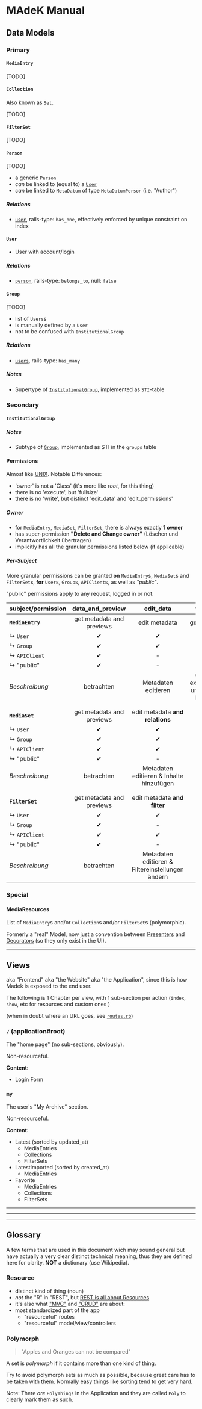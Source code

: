 # MAdeK Manual

## Data Models

### Primary

#### `MediaEntry`

[TODO]

#### `Collection`

Also known as `Set`.

[TODO]

#### `FilterSet`

[TODO]

#### `Person`

[TODO]

- a generic `Person`
- *can* be linked to (equal to) a [`User`](#user)
- *can* be linked to `MetaDatum` of type `MetaDatumPerson`  (i.e. "Author")

##### Relations

* [`user`](#user), rails-type: `has_one`, effectively enforced by unique constraint on index

#### `User`

- User with account/login

##### Relations

* [`person`](#person), rails-type: `belongs_to`, null: `false`


#### `Group`

[TODO]

- list of `Users`s
- is manually defined by a `User`
- not to be confused with `InstitutionalGroup`

##### Relations

* [`users`](#user), rails-type: `has_many`

##### Notes

* Supertype of [`InstitutionalGroup`](#institutionalgroup), implemented as `STI`-table


### Secondary

#### `InstitutionalGroup`

##### Notes

* Subtype of [`Group`](#group), implemented as STI in the `groups` table

#### Permissions

Almost like [UNIX](https://en.wikipedia.org/wiki/File_system_permissions#Classes).
Notable Differences:

- 'owner' is not a 'Class' (it's more like *root*, for this thing)
- there is no 'execute', but 'fullsize'
- there is no 'write', but distinct 'edit_data' and 'edit_permissions'


##### Owner

- for `MediaEntry`, `MediaSet`, `FilterSet`, there is always exactly 1 **owner**
- has super-permission **"Delete and Change owner"** (Löschen und Verantwortlichkeit übertragen)
- implicitly has all the granular permissions listed below (if applicable)

##### Per-Subject

More granular permissions can be granted
**on** `MediaEntry`s, `MediaSet`s and `FilterSet`s,
**for** `User`s, `Group`s, `APIClient`s, as well as *"public"*.

"public" permissions apply to any request, logged in or not.


| subject/permission | data_and_preview            | edit_data                                        | fullsize                                 | edit_permissions              |
| :----------------  | :-------------------------: | :-------------:                                  | :-------------:                          | :----------------:            |
| **`MediaEntry`**   | get metadata and previews   | edit metadata                                    | get full size                            | edit permissions              |
| ↳ `User`           | ✔                           | ✔                                                | ✔                                        | ✔                             |
| ↳ `Group`          | ✔                           | ✔                                                | ✔                                        | -                             |
| ↳ `APIClient`      | ✔                           | -                                                | ✔                                        | -                             |
| ↳ "public"         | ✔                           | -                                                | ✔                                        | -                             |
| *Beschreibung*     | betrachten                  | Metadaten editieren                              | Original exportieren und in PDF blättern | Zugriffsberechtigungen ändern |
|                    |                             |                                                  |                                          |                               |
|                    |                             |                                                  |                                          |                               |
| **`MediaSet`**     | get metadata and previews   | edit metadata **and relations**                  | -                                        | edit permissions              |
| ↳ `User`           | ✔                           | ✔                                                | -                                        | ✔                             |
| ↳ `Group`          | ✔                           | ✔                                                | -                                        | -                             |
| ↳ `APIClient`      | ✔                           | ✔                                                | -                                        | -                             |
| ↳ "public"         | ✔                           | -                                                | -                                        | -                             |
| *Beschreibung*     | betrachten                  | Metadaten editieren & Inhalte hinzufügen         | -                                        | Zugriffsberechtigungen ändern |
|                    |                             |                                                  |                                          |                               |
|                    |                             |                                                  |                                          |                               |
| **`FilterSet`**    | get metadata and previews   | edit metadata **and filter**                     | -                                        | edit permissions              |
| ↳ `User`           | ✔                           | ✔                                                | -                                        | ✔                             |
| ↳ `Group`          | ✔                           | -                                                | -                                        | -                             |
| ↳ `APIClient`      | ✔                           | ✔                                                | -                                        | -                             |
| ↳ "public"         | ✔                           | -                                                | -                                        | -                             |
| *Beschreibung*     | betrachten                  | Metadaten editieren & Filtereinstellungen ändern | -                                        | Zugriffsberechtigungen ändern |

### Special

#### MediaResources

List of `MediaEntry`s and/or `Collection`s and/or `FilterSet`s (polymorphic).

Formerly a "real" Model, now just a convention between [Presenters][] and [Decorators][] (so they only exist in the UI).

---

## Views

aka "Frontend"
aka "the Website"
aka "the Application", since this is how Madek is exposed to the end user.

The following is 1 Chapter per view, with 1 sub-section per action (`index`, `show`, etc for resources and custom ones )

(when in doubt where an URL goes, see [`routes.rb`](http://github.com/zhdk/madek/blob/master/config/routes.rb))


### `/` (application#root)

The "home page" (no sub-sections, obviously).

Non-resourceful.

**Content:**
- Login Form

### `my`

The user's "My Archive" section.

Non-resourceful.

**Content:**
- Latest (sorted by updated_at)
    - MediaEntries
    - Collections
    - FilterSets
- LatestImported (sorted by created_at)
    - MediaEntries
- Favorite
    - MediaEntries
    - Collections
    - FilterSets



---

---

---

## Glossary

A few terms that are used in this document wich may sound general but
have actually a very clear distinct technical meaning, thus they are
defined here for clarity.
**NOT** a dictionary (use Wikipedia).


### Resource

- distinct kind of thing (noun)
- *not* the "R" in "REST", but [REST is all about Resources](https://en.wikipedia.org/wiki/Representational_state_transfer#Software_architecture)
- it's also what ["MVC"](https://en.wikipedia.org/wiki/Model-View-Controller) and ["CRUD"](https://en.wikipedia.org/wiki/Create,_read,_update_and_delete) are about:
- most standardized part of the app
    - "resourceful" routes
    - "resourceful" model/view/controllers


### Polymorph

> "Apples and Oranges can not be compared"

A set is *polymorph* if it contains more than one kind of thing.

Try to avoid polymorph sets as much as possible, because great care has to be
taken with them. Normally easy things like sorting tend to get very hard.

Note: There *are* `PolyThings` in the Application and they are called `Poly`
to clearly mark them as such.


[Presenters]: #presenters
[Decorators]: #decorators
